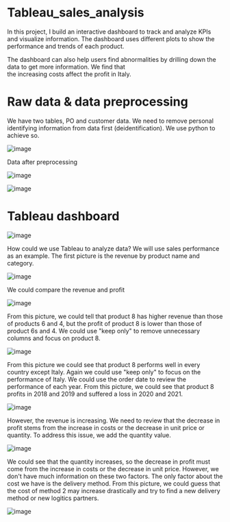 # Tableau_sales_analysis
In this project, I build an interactive dashboard to track and analyze KPIs and visualize information. The dashboard uses different plots to show the performance and trends of each product.

The dashboard can also help users find abnormalities by drilling down the data to get more information. We find that  
the increasing costs affect the profit in Italy. 


# Raw data & data preprocessing
We have two tables, PO and customer data. We need to remove personal identifying information from data first (deidentification). We use python to achieve so.

![image](https://user-images.githubusercontent.com/58899897/196043531-b84543ce-a616-4e51-94ff-625be739593b.png)

Data after preprocessing

![image](https://user-images.githubusercontent.com/58899897/196043555-e1c4c419-e71c-4cbf-a4f6-4bc0704530d1.png)

![image](https://user-images.githubusercontent.com/58899897/196043568-3d43c11b-ea3a-4649-992e-5fd2468bdf69.png)

# Tableau dashboard

![image](https://user-images.githubusercontent.com/58899897/196043671-cede88d6-987a-4d49-a2f6-8402f7caf273.png)


How could we use Tableau to analyze data? We will use sales performance as an example.
The first picture is the revenue by product name and category.

![image](https://user-images.githubusercontent.com/58899897/196043873-a7b5a940-76a6-4d1d-8883-5eacda32d507.png)

We could compare the revenue and profit

![image](https://user-images.githubusercontent.com/58899897/196043951-42f32281-1083-4cb9-bb6f-f989b0cd693d.png)

From this picture, we could tell that product 8 has higher revenue than those of products 6 and 4, but the profit of product 8 is lower than those of product 6s and 4.
We could use "keep only" to remove unnecessary columns and focus on product 8.

![image](https://user-images.githubusercontent.com/58899897/196044080-67497187-6684-470a-ac0c-4239b2455ea2.png)

From this picture we could see that product 8 performs well in every country except Italy. Again we could use "keep only" to focus on the performance of Italy.
We could use the order date to review the performance of each year. From this picture, we could see that product 8 profits in 2018 and 2019 and suffered a loss in 2020 and 2021. 

![image](https://user-images.githubusercontent.com/58899897/196044242-2467eec4-d76a-4d12-aba6-0a2c435e77cb.png)

However, the revenue is increasing. We need to review that the decrease in profit stems from the increase in costs or the decrease in unit price or quantity.
To address this issue, we add the quantity value.

![image](https://user-images.githubusercontent.com/58899897/196044652-f6413b49-9437-4d8b-a7ae-c8292b1e63ae.png)

We could see that the quantity increases, so the decrease in profit must come from the increase in costs or the decrease in unit price. However, we don't have much information on these two factors. The only factor about the cost we have is the delivery method. From this picture, we could guess that the cost of method 2 may increase drastically and try to find a new delivery method or new logitics partners.

![image](https://user-images.githubusercontent.com/58899897/196044827-3800f08c-0c3f-44dd-9437-34debaed2cb6.png)




